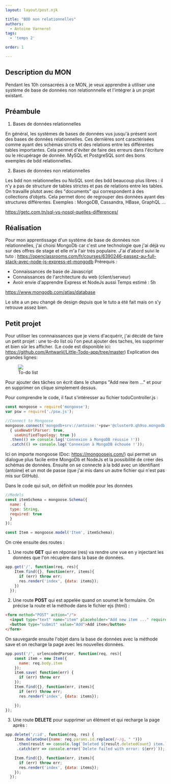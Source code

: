 ```yaml
---
layout: layout/post.njk

title: "BDD non relationnelles"
authors:
  - Antoine Varnerot
tags:
  - 'temps 2'

order: 1

---
```

<head>
  <link rel="stylesheet" href="../../assets/style.css">
</head>


## Description du MON

Pendant les 10h consacrées à ce MON, je veux apprendre à utiliser une système de base de données non relationnnelle et l'intégrer à un projet existant.

## Préambule

1. Bases de données relationnelles

En général, les systèmes de bases de données vus jusqu'à présent sont des bases de données relationnelles. Ces dernières sont caractérisées comme ayant des schémas stricts et des relations entre les différentes tables importantes. Cela permet d'éviter de faire des erreurs dans l'écriture ou le récupérage de donnée.
MySQL et PostgreSQL sont des bons exemples de bdd relationnelles.

2. Bases de données non relationnelles

Les bdd non relationnelles ou NoSQL sont des bdd beaucoup plus libres : il n'y a pas de structure de tables strictes et pas de relations entre les tables. On travaille plutot avec des "documents" qui correspondent à des collections d’objets. Cela permet donc de regrouper des données ayant des structures différentes.
Exemples :  MongoDB, Cassandra, HBase, GraphQL ...

https://getc.com.tn/sql-vs-nosql-quelles-differences/

## Réalisation

Pour mon apprentissage d'un système de base de données non relationnelles, j'ai choisi MongoDb car c'est une technologie que j'ai déjà vu sur des offres de stage et elle m'a l'air très populaire. J'ai d'abord suivi le tuto : https://openclassrooms.com/fr/courses/6390246-passez-au-full-stack-avec-node-js-express-et-mongodb
Prérequis :
- Connaissances de base de Javascript
- Connaissances de l'architecture du web (client/serveur)
- Avoir envie d'apprendre Express et NodeJs aussi
Temps estimé : 5h

https://www.mongodb.com/atlas/database

Le site a un peu changé de design depuis que le tuto a été fait mais on s'y retrouve assez bien.

## Petit projet

Pour utiliser les connnaissances que je viens d'acquérir, j'ai décidé de faire un petit projet : une to-do list où l'on peut ajouter des taches, les supprimer et bien sûr les afficher. 
(Le code est disponible ici: https://github.com/AntwanV/Little-Todo-app/tree/master)
Explication des grandes lignes:

<figure>
  <img src="../../assets/todoapp.png">
  <figcaption>To-do list</figcaption>
</figure>

Pour ajouter des tâches on écrit dans le champs "Add new item ..." et pour en supprimer on clique simplement dessus.

Pour comprendre le code, il faut s'intéresser au fichier todoController.js :

```javascript
const mongoose = require('mongoose');
var psw = require('./psw.js'); 

//Connect to Mongoose
mongoose.connect('mongodb+srv://antoine:'+psw+'@cluster0.qh9so.mongodb.net/?retryWrites=true&w=majority',
  { useNewUrlParser: true,
    useUnifiedTopology: true })
  .then(() => console.log('Connexion à MongoDB réussie !'))
  .catch(() => console.log('Connexion à MongoDB échouée !'));
```

Ici on importe mongoose (Doc: https://mongoosejs.com/) qui permet un dialogue plus facile entre MongoDb et NodeJs et la possibilité de créer des schémas de données.
Ensuite on se connecte à la bdd avec un identifiant (antoine) et un mot de passe (que j'ai mis dans un autre fichier qui n'est pas mis sur GitHub).

Dans le code qui suit, on définit un modèle pour les données 
```javascript
//Models
const itemSchema = mongoose.Schema({
  name: {
  type: String,
  required: true
  }
});

const Item = mongoose.model('Item', itemSchema);
```

On crée ensuite des routes : 
1. Une route **GET** qui en réponse (res) va rendre une vue en y injectant les données que l'on récupère dans la base de données.
```javascript
app.get('/', function(req, res){
    Item.find({}, function(err, items){
      if (err) throw err;
      res.render('index', {data: items});
    })
  });
```
2. Une route **POST** qui est appelée quand on soumet le formulaire. On précise la route et la méthode dans le fichier ejs (html) :
```html
<form method="POST" action="/">
  <input type="text" name="item" placeholder="Add new item ..." required/>
  <button type="submit" value="Add">Add item</button>
</form>
```
On sauvegarde ensuite l'objet dans la base de données avec la méthode save et on recharge la page avec les nouvelles données.
```javascript
app.post('/', urlencodedParser, function(req, res){
    const item = new Item({
      name: req.body.item
    });
    item.save( function(err) {
      if (err) throw err
    });
    Item.find({}, function(err, items){
      if (err) throw err;
      res.render('index', {data: items});

    });
});
```

3. Une route **DELETE** pour supprimer un élément et qui recharge la page après :
```javascript
app.delete('/:id', function(req, res) {
    Item.deleteOne({name: req.params.id.replace(/-/g, " ")})
     .then(result => console.log(`Deleted ${result.deletedCount} item.`))
     .catch(err => console.error(`Delete failed with error: ${err}`));

    Item.find({}, function(err, items){
      if (err) throw err;
      res.render('index', {data: items});
    });
  });
```